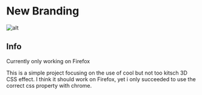 # New Branding
![alt](demo.gif)

## Info
Currently only working on Firefox

This is a simple project focusing on the use of cool but not too kitsch 3D CSS effect.
I think it should work on Firefox, yet i only succeeded to use the correct css property with chrome.
